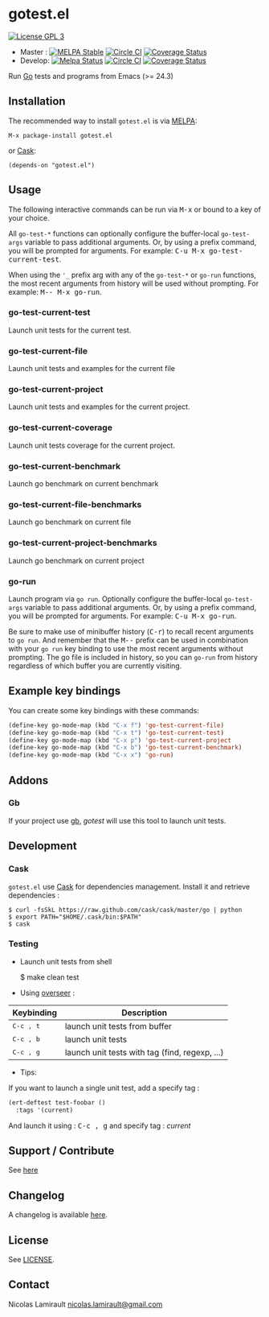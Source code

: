 # gotest.el

[![License GPL 3][badge-license]][LICENSE]

* Master : [![MELPA Stable](https://stable.melpa.org/packages/gotest-badge.svg)](https://stable.melpa.org/#/gotest) [![Circle CI](https://circleci.com/gh/nlamirault/gotest.el/tree/master.svg?style=svg)](https://circleci.com/gh/nlamirault/gotest.el/tree/master) [![Coverage Status](https://coveralls.io/repos/nlamirault/gotest.el/badge.png?branch=master)](https://coveralls.io/r/nlamirault/gotest.el?branch=master)
* Develop: [![Melpa Status](https://melpa.org/packages/gotest-badge.svg)](https://melpa.org/#/gotest) [![Circle CI](https://circleci.com/gh/nlamirault/gotest.el/tree/develop.svg?style=svg)](https://circleci.com/gh/nlamirault/gotest.el/tree/develop) [![Coverage Status](https://coveralls.io/repos/github/nlamirault/gotest.el/badge.svg?branch=develop)](https://coveralls.io/github/nlamirault/gotest.el?branch=develop)

Run [Go](http://golang.org) tests and programs from Emacs (>= 24.3)

## Installation

The recommended way to install ``gotest.el`` is via [MELPA][]:

    M-x package-install gotest.el

or [Cask][]:

	(depends-on "gotest.el")


## Usage

The following interactive commands can be run via <kbd>M-x</kbd> or
bound to a key of your choice.

All `go-test-*` functions can optionally configure the buffer-local
`go-test-args` variable to pass additional arguments.  Or, by using
a prefix command, you will be prompted for arguments.  For example:
<kbd>C-u M-x go-test-current-test</kbd>.

When using the `'_` prefix arg with any of the `go-test-*` or `go-run`
functions, the most recent arguments from history will be used without
prompting.  For example: <kbd>M-- M-x go-run</kbd>.

### go-test-current-test

Launch unit tests for the current test.

### go-test-current-file

Launch unit tests and examples for the current file

### go-test-current-project

Launch unit tests and examples for the current project.

### go-test-current-coverage

Launch unit tests coverage for the current project.

### go-test-current-benchmark

Launch go benchmark on current benchmark

### go-test-current-file-benchmarks

Launch go benchmark on current file

### go-test-current-project-benchmarks

Launch go benchmark on current project

### go-run

Launch program via `go run`.  Optionally configure the buffer-local
`go-test-args` variable to pass additional arguments.  Or, by using
a prefix command, you will be prompted for arguments.  For example:
<kbd>C-u M-x go-run</kbd>.

Be sure to make use of minibuffer history (<kbd>C-r</kbd>) to recall
recent arguments to `go run`.  And remember that the <kbd>M--</kbd>
prefix can be used in combination with your `go run` key binding to
use the most recent arguments without prompting.  The go file is
included in history, so you can `go-run` from history regardless of
which buffer you are currently visiting.


## Example key bindings

You can create some key bindings with these commands:

```lisp
(define-key go-mode-map (kbd "C-x f") 'go-test-current-file)
(define-key go-mode-map (kbd "C-x t") 'go-test-current-test)
(define-key go-mode-map (kbd "C-x p") 'go-test-current-project
(define-key go-mode-map (kbd "C-x b") 'go-test-current-benchmark)
(define-key go-mode-map (kbd "C-x x") 'go-run)
```

## Addons

### Gb

If your project use [gb][], *gotest* will use this tool to launch unit tests.


## Development

### Cask

``gotest.el`` use [Cask][] for dependencies management. Install it and
retrieve dependencies :

    $ curl -fsSkL https://raw.github.com/cask/cask/master/go | python
    $ export PATH="$HOME/.cask/bin:$PATH"
    $ cask


### Testing

* Launch unit tests from shell

    $ make clean test

* Using [overseer][] :

Keybinding           | Description
---------------------|------------------------------------------------------------
<kbd>C-c , t</kbd>   | launch unit tests from buffer
<kbd>C-c , b</kbd>   | launch unit tests
<kbd>C-c , g</kbd>   | launch unit tests with tag (find, regexp, ...)

* Tips:

If you want to launch a single unit test, add a specify tag :

```lisp
(ert-deftest test-foobar ()
  :tags '(current)
  ```

And launch it using : <kbd>C-c , g</kbd> and specify tag : *current*


## Support / Contribute

See [here](CONTRIBUTING.md)


## Changelog

A changelog is available [here](ChangeLog.md).


## License

See [LICENSE](LICENSE).


## Contact

Nicolas Lamirault <nicolas.lamirault@gmail.com>

[gotest]: https://github.com/nlamirault/gotest.el
[badge-license]: https://img.shields.io/badge/license-GPL_2-green.svg?style=flat
[LICENSE]: https://github.com/nlamirault/gotest.el/blob/master/LICENSE

[GNU Emacs]: https://www.gnu.org/software/emacs/
[MELPA]: https://melpa.org/
[Cask]: http://cask.github.io/
[Issue tracker]: https://github.com/nlamirault/gotest.el/issues

[overseer]: https://github.com/tonini/overseer.el

[gb]: http://getgb.io/
